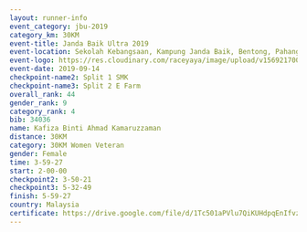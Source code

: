 ```yaml
---
layout: runner-info 
event_category: jbu-2019 
category_km: 30KM 
event-title: Janda Baik Ultra 2019
event-location: Sekolah Kebangsaan, Kampung Janda Baik, Bentong, Pahang, Malaysia 
event-logo: https://res.cloudinary.com/raceyaya/image/upload/v1569217009/logo/janda-baik_vch1pc.jpg 
event-date: 2019-09-14 
checkpoint-name2: Split 1 SMK 
checkpoint-name3: Split 2 E Farm 
overall_rank: 44
gender_rank: 9
category_rank: 4
bib: 34036
name: Kafiza Binti Ahmad Kamaruzzaman
distance: 30KM
category: 30KM Women Veteran
gender: Female
time: 3-59-27
start: 2-00-00
checkpoint2: 3-50-21
checkpoint3: 5-32-49
finish: 5-59-27
country: Malaysia
certificate: https://drive.google.com/file/d/1Tc501aPVlu7QiKUHdpqEnIfvzo3wSnti/view?usp=sharing
---
```

